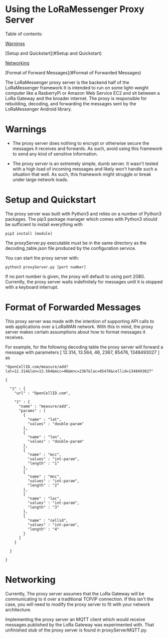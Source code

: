 # Using the LoRaMessenger Proxy Server

Table of contents:

[Warnings](#Warnings)  

[Setup and Quickstart](#Setup and Quickstart)  

[Networking](#Networking)  

[Format of Forward Messages](#Format of Forwarded Messages)

The LoRaMessenger proxy server is the backend half of the LoRaMessenger framework
It is intended to run on some light-weight computer like a RasberryPi or Amazon
Web Service EC2 and sit between a LoRa Gateway and the broader internet. The
proxy is responsible for rebuilding, decoding, and forwarding the messages sent
by the LoRaMessenger Android library.

# Warnings

- The proxy server does nothing to encrypt or otherwise secure the messages it
receives and forwards. As such, avoid using this framework to send any kind of
sensitive information.

- The proxy server is an extremely simple, dumb server. It wasn't tested with
a high load of incoming messages and likely won't handle such a situation
that well. As such, this framework might struggle or break under large network
loads.

# Setup and Quickstart

The proxy server was built with Python3 and relies on a number of
Python3 packages. The pip3 package manager which comes with Python3 should be
sufficient to install everything with

```
pip3 install [module]
```

The proxyServer.py executable must be in the same directory as the
decoding_table.json file produced by the configuration service.

You can start the proxy server with:

```
python3 proxyServer.py [port number]
```

If no port number is given, the proxy will default to using port 2080. Currently,
the proxy server waits indefinitely for messages until it is stopped with a
keyboard interrupt.

# Format of Forwarded Messages

This proxy server was made with the intention of supporting API calls to web
applications over a LoRaWAN network. With this in mind, the proxy server makes
certain assumptions about how to format messages it receives.



For example, for the following decoding table the proxy server will forward a
message with parameters [ 12.314, 13.564, 46, 2367, 85476, 1348493027 ] as

```
"OpenCellID.com/measure/add?lat=12.314&lon=13.564&mcc=46&mnc=2367&lac=85476&cellid=1348493027"
```

```
{

  "1" : {
    "url" : "OpenCellID.com",

    "1" : {
      "name" : "measure/add",
      "params" : [
        {
          "name" : "lat",
          "values" : "double-param"
        },
        {
          "name" : "lon",
          "values" : "double-param"
        },
        {
          "name" : "mcc",
          "values" : "int-param",
          "length" : "1"
        },
        {
          "name" : "mnc",
          "values" : "int-param",
          "length" : "2"
        },
        {
          "name" : "lac",
          "values" : "int-param",
          "length" : "3"
        },
        {
          "name" : "cellid",
          "values" : "int-param",
          "length" : "4"
        }
      ]
    }

  }

}
```

# Networking

Currently, The proxy server assumes that the LoRa Gateway will be communicating
to it over a traditional TCP/IP connection. If this isn't the case, you will
need to modify the proxy server to fit with your network architecture.

Implementing the proxy server an MQTT client which would receive messages
published by the LoRa Gateway was experimented with. That unfinished stub of the
proxy server is found in proxyServerMQTT.py.
